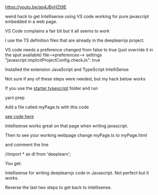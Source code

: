 

https://youtu.be/aq4JByHZt9E






weird hack to get Intellisense using VS code working for pure javascript embedded in a web page.

VS Code complains a fair bit but it all seems to work


I use the TS definition files that are already in the deeplearnjs project.

VS code needs a preference changed from false to true (just override it in the spot available)
file-->preferences--> settings "javascript.implicitProjectConfig.checkJs": true

Installed the extension
JavaScript and TypeScript IntelliSense

Not sure if any of these steps were needed, but my hack below works

If you use the [starter typescript](https://github.com/PAIR-code/deeplearnjs/tree/master/starter/typescript) folder and run

yarn prep

Add a file called myPage.ts with this code

[see code here](myPage.ts)

Intellisense works great on that page when writing javascript.

Then to see your working webpage change myPage.ts to myPage.html

and comment the line

//import * as dl from 'deeplearn';

You get:

Intellisense for writing deeplearnjs code in Javascript. Not perfect but it works.

Reverse the last two steps to get back to intellisense.

